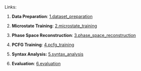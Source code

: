 Links:

1. **Data Preparation**: [1.dataset_preparation](./1.dataset_preparation)

2. **Microstate Training**: [2.microstate_training](./2.microstate_training)

3. **Phase Space Reconstruction**: [3.phase_space_reconstruction](./3.phase_space_reconstruction)

4. **PCFG Training**: [4.pcfg_training](./4.pcfg_training)

5. **Syntax Analysis:** [5.syntax_analysis](./5.syntax_analysis)

6. **Evaluation**: [6.evaluation](./6.evaluation)

